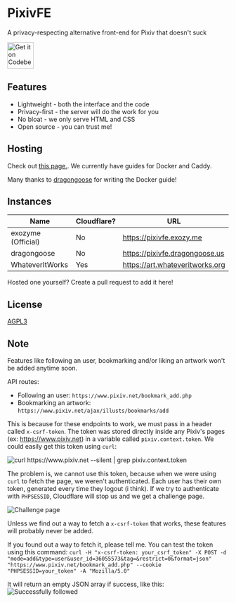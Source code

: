 # PixivFE

A privacy-respecting alternative front-end for Pixiv that doesn't suck

<p>
<a href="https://codeberg.org/vnpower/pixivfe">
<img alt="Get it on Codeberg" src="https://get-it-on.codeberg.org/get-it-on-blue-on-white.png" height="60">
</a>
</p>

## Features

- Lightweight - both the interface and the code
- Privacy-first - the server will do the work for you
- No bloat - we only serve HTML and CSS
- Open source - you can trust me!

## Hosting

Check out [this page.](https://codeberg.org/VnPower/pixivfe/wiki/Hosting). We currently have guides for Docker and Caddy.

Many thanks to [dragongoose](https://codeberg.org/dragongoose) for writing the Docker guide!

## Instances

| Name               | Cloudflare? | URL                            |
|--------------------|-------------|--------------------------------|
| exozyme (Official) | No          | https://pixivfe.exozy.me       |
| dragongoose        | No          | https://pixivfe.dragongoose.us |
| WhateverItWorks    | Yes         | https://art.whateveritworks.org |

Hosted one yourself? Create a pull request to add it here!

## License

[AGPL3](https://www.gnu.org/licenses/agpl-3.0.txt)

## Note
Features like following an user, bookmarking and/or liking an artwork won't be added anytime soon.

API routes:
- Following an user: `https://www.pixiv.net/bookmark_add.php`
- Bookmarking an artwork: `https://www.pixiv.net/ajax/illusts/bookmarks/add`

This is because for these endpoints to work, we must pass in a header called `x-csrf-token`.
The token was stored directly inside any Pixiv's pages (ex: https://www.pixiv.net) in a variable called `pixiv.context.token`.
We could easily get this token using `curl`:

![curl https://www.pixiv.net --silent | grep pixiv.context.token](https://files.catbox.moe/pbjqtu.png)

The problem is, we cannot use this token, because when we were using `curl` to fetch the page, we weren't authenticated.
Each user has their own token, generated every time they logout (i think).
If we try to authenticate with `PHPSESSID`, Cloudflare will stop us and we get a challenge page.

![Challenge page](https://files.catbox.moe/c1e0kp.png)

Unless we find out a way to fetch a `x-csrf-token` that works, these features will probably never be added.

If you found out a way to fetch it, please tell me. You can test the token using this command:
`curl -H "x-csrf-token: your_csrf_token" -X POST -d "mode=add&type=user&user_id=36055573&tag=&restrict=0&format=json" "https://www.pixiv.net/bookmark_add.php" --cookie "PHPSESSID=your_token" -A "Mozilla/5.0"`

It will return an empty JSON array if success, like this:
![Successfully followed](https://files.catbox.moe/oiwx4u.png)
